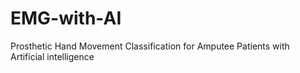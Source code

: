 # EMG-with-AI
Prosthetic Hand Movement Classification for Amputee Patients with Artificial intelligence
